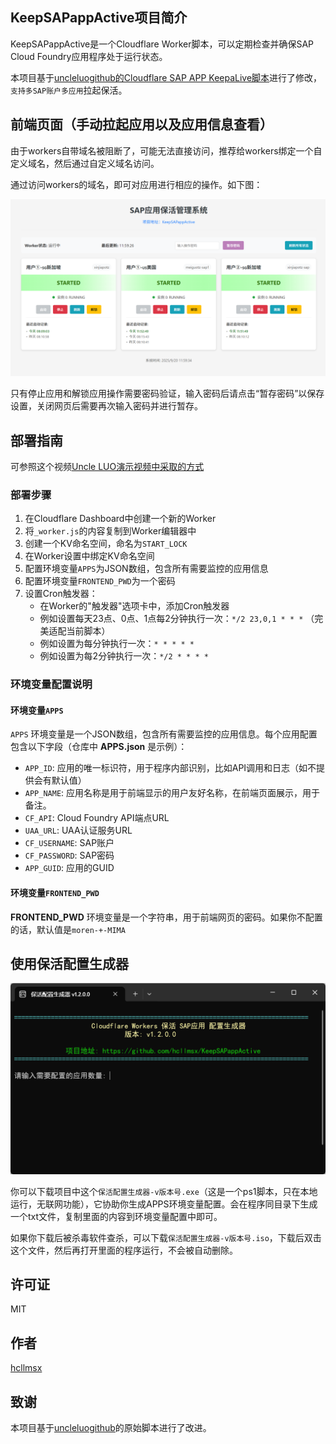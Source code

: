 ## KeepSAPappActive项目简介

KeepSAPappActive是一个Cloudflare Worker脚本，可以定期检查并确保SAP Cloud Foundry应用程序处于运行状态。

本项目基于[uncleluogithub的Cloudflare SAP APP KeepaLive脚本](https://gist.github.com/uncleluogithub/083775a84afbff11f1057695ce29fddb)进行了修改，`支持多SAP账户多应用`拉起保活。

## 前端页面（手动拉起应用以及应用信息查看）

由于workers自带域名被阻断了，可能无法直接访问，推荐给workers绑定一个自定义域名，然后通过自定义域名访问。

通过访问workers的域名，即可对应用进行相应的操作。如下图：

![保活配置生成器界面](./保活配置生成器/cover-前端封面展示.png)

只有停止应用和解锁应用操作需要密码验证，输入密码后请点击“暂存密码”以保存设置，关闭网页后需要再次输入密码并进行暂存。

## 部署指南

可参照这个视频[Uncle LUO演示视频中采取的方式](https://youtu.be/w-j8yPE2fKg?t=188)

### 部署步骤

1. 在Cloudflare Dashboard中创建一个新的Worker
2. 将`_worker.js`的内容复制到Worker编辑器中
3. 创建一个KV命名空间，命名为`START_LOCK`
4. 在Worker设置中绑定KV命名空间
5. 配置环境变量`APPS`为JSON数组，包含所有需要监控的应用信息
6. 配置环境变量`FRONTEND_PWD`为一个密码
7. 设置Cron触发器：
   - 在Worker的"触发器"选项卡中，添加Cron触发器
   - 例如设置每天23点、0点、1点每2分钟执行一次：`*/2 23,0,1 * * *` （完美适配当前脚本）
   - 例如设置为每分钟执行一次：`* * * * *`
   - 例如设置为每2分钟执行一次：`*/2 * * * *`

### 环境变量配置说明

#### 环境变量`APPS`

`APPS` 环境变量是一个JSON数组，包含所有需要监控的应用信息。每个应用配置包含以下字段（仓库中 **APPS.json** 是示例）：

- `APP_ID`: 应用的唯一标识符，用于程序内部识别，比如API调用和日志（如不提供会有默认值）
- `APP_NAME`: 应用名称是用于前端显示的用户友好名称，在前端页面展示，用于备注。
- `CF_API`: Cloud Foundry API端点URL
- `UAA_URL`: UAA认证服务URL
- `CF_USERNAME`: SAP账户
- `CF_PASSWORD`: SAP密码
- `APP_GUID`: 应用的GUID

#### 环境变量`FRONTEND_PWD`

**FRONTEND_PWD** 环境变量是一个字符串，用于前端网页的密码。如果你不配置的话，默认值是`moren-+-MIMA`

## 使用保活配置生成器

![保活配置生成器界面](./保活配置生成器/cover-保活配置生成器.png)

你可以下载项目中这个`保活配置生成器-v版本号.exe`（这是一个ps1脚本，只在本地运行，无联网功能），它协助你生成APPS环境变量配置。会在程序同目录下生成一个txt文件，复制里面的内容到环境变量配置中即可。

如果你下载后被杀毒软件查杀，可以下载`保活配置生成器-v版本号.iso`，下载后双击这个文件，然后再打开里面的程序运行，不会被自动删除。

## 许可证

MIT

## 作者

[hcllmsx](https://github.com/hcllmsx/KeepSAPappActive)

## 致谢

本项目基于[uncleluogithub](https://gist.github.com/uncleluogithub/083775a84afbff11f1057695ce29fddb)的原始脚本进行了改进。